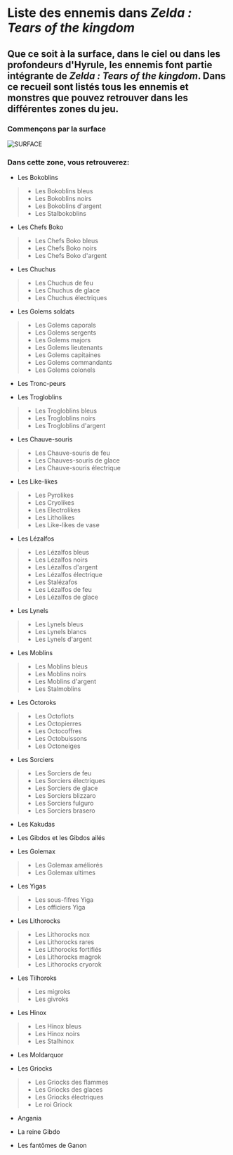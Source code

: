 # Liste des ennemis dans *Zelda : Tears of the kingdom*
## Que ce soit à la surface, dans le ciel ou dans les profondeurs d'Hyrule, les ennemis font partie intégrante de *Zelda : Tears of the kingdom*. Dans ce recueil sont listés tous les ennemis et monstres que pouvez retrouver dans les différentes zones du jeu.

### Commençons par la surface

![SURFACE](https://github.com/emmamichel19/RecueilEnnemisTOTK/assets/144808143/a2e66258-e1fa-4d43-875e-e1df5e57188e)






### Dans cette zone, vous retrouverez:

* Les Bokoblins
>* Les Bokoblins bleus
>* Les Bokoblins noirs
>* Les Bokoblins d'argent
>* Les Stalbokoblins


* Les Chefs Boko
>* Les Chefs Boko bleus
>* Les Chefs Boko noirs
>* Les Chefs Boko d'argent


* Les Chuchus
>* Les Chuchus de feu
>* Les Chuchus de glace
>* Les Chuchus électriques


* Les Golems soldats
>* Les Golems caporals
>* Les Golems sergents
>* Les Golems majors
>* Les Golems lieutenants
>* Les Golems capitaines
>* Les Golems commandants
>* Les Golems colonels


* Les Tronc-peurs


* Les Trogloblins
>* Les Trogloblins bleus
>* Les Trogloblins noirs
>* Les Trogloblins d'argent


* Les Chauve-souris
>* Les Chauve-souris de feu
>* Les Chauves-souris de glace
>* Les Chauve-souris électrique


* Les Like-likes
>* Les Pyrolikes
>* Les Cryolikes
>* Les Electrolikes
>* Les Litholikes
>* Les Like-likes de vase


* Les Lézalfos
>* Les Lézalfos bleus
>* Les Lézalfos noirs
>* Les Lézalfos d'argent
>* Les Lézalfos électrique
>* Les Stalézafos
>* Les Lézalfos de feu
>* Les Lézalfos de glace


* Les Lynels
>* Les Lynels bleus
>* Les Lynels blancs
>* Les Lynels d'argent


* Les Moblins
>* Les Moblins bleus
>* Les Moblins noirs
>* Les Moblins d'argent
>* Les Stalmoblins


* Les Octoroks
>* Les Octoflots
>* Les Octopierres
>* Les Octocoffres
>* Les Octobuissons
>* Les Octoneiges


* Les Sorciers
>* Les Sorciers de feu
>* Les Sorciers électriques
>* Les Sorciers de glace
>* Les Sorciers blizzaro
>* Les Sorciers fulguro
>* Les Sorciers brasero


* Les Kakudas


* Les Gibdos et les Gibdos ailés


* Les Golemax
>* Les Golemax améliorés
>* Les Golemax ultimes


* Les Yigas
>* Les sous-fifres Yiga
>* Les officiers Yiga


* Les Lithorocks
>* Les Lithorocks nox
>* Les Lithorocks rares
>* Les Lithorocks fortifiés
>* Les Lithorocks magrok
>* Les Lithorocks cryorok


* Les Tilhoroks
>* Les migroks
>* Les givroks


* Les Hinox
>* Les Hinox bleus
>* Les Hinox noirs
>* Les Stalhinox


* Les Moldarquor


* Les Griocks
>* Les Griocks des flammes
>* Les Griocks des glaces
>* Les Griocks électriques
>* Le roi Griock


* Angania


* La reine Gibdo


* Les fantômes de Ganon

